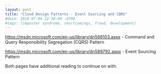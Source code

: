 ```yaml
---
layout: post
title: "Cloud Design Patterns - Event Sourcing and CQRS"
#date: 2018-07-04 22:30:00 -0700
#tags: [imposter syndrome, shortcomings, fraud, development]
---
```


https://msdn.microsoft.com/en-us/library/dn568103.aspx - Command and Query Responsibility Segregation (CQRS) Pattern

https://msdn.microsoft.com/en-us/library/dn589792.aspx - Event Sourcing Pattern



Both pages have additional reading to continue on with.